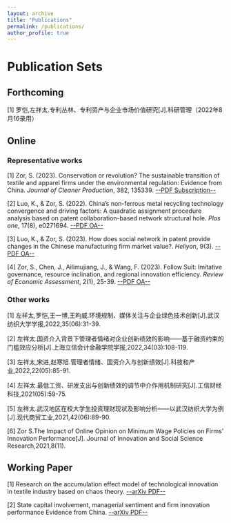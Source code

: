 ```yaml
---
layout: archive
title: "Publications"
permalink: /publications/
author_profile: true
---
```


# Publication Sets

## Forthcoming

[1] 罗恺,左祥太.专利丛林、专利资产与企业市场价值研究[J].科研管理（2022年8月16录用）

## Online

### Representative works

[1] Zor, S. (2023). Conservation or revolution? The sustainable transition of textile and apparel firms under the environmental regulation: Evidence from China. *Journal of Cleaner Production*, 382, 135339. [--PDF Subscription--](https://www.sciencedirect.com/science/article/abs/pii/S0959652622049137)

[2] Luo, K., & Zor, S. (2022). China’s non-ferrous metal recycling technology convergence and driving factors: A quadratic assignment procedure analysis based on patent collaboration-based network structural hole. *Plos one*, 17(8), e0271694. [--PDF OA--](https://www.cell.com/heliyon/pdf/S2405-8440(23)01565-7.pdf)

[3] Luo, K., & Zor, S. (2023). How does social network in patent provide changes in the Chinese manufacturing firm market value?. *Heliyon*, 9(3). [--PDF OA--](https://www.cell.com/heliyon/pdf/S2405-8440(23)01565-7.pdf)

[4] Zor, S., Chen, J., Ailimujiang, J., & Wang, F. (2023). Follow Suit: Imitative governance, resource inclination, and regional innovation efficiency. *Review of Economic Assessment*, 2(1), 25-39. [--PDF OA--](http://anser.press/index.php/rea/article/view/153/278)

### Other works

[1] 左祥太,罗恺,王一博,王昀威.环境规制、媒体关注与企业绿色技术创新[J].武汉纺织大学学报,2022,35(06):31-39.

[2] 左祥太.国资介入背景下管理者情绪对企业创新绩效的影响——基于融资约束的门槛效应分析[J].上海立信会计金融学院学报,2022,34(03):108-119.

[3] 左祥太,宋进,赵寒旭.管理者情绪、国资介入与创新绩效[J].科技和产业,2022,22(05):85-91.

[4] 左祥太.最低工资、研发支出与创新绩效的调节中介作用机制研究[J].工信财经科技,2021(05):59-75.

[5] 左祥太.武汉地区在校大学生投资理财现状及影响分析——以武汉纺织大学为例[J].现代商贸工业,2021,42(06):89-90.

[6] Zor S.The Impact of Online Opinion on Minimum Wage Policies on Firms’ Innovation Performance[J]. Journal of Innovation and Social Science Research,2021,8(11).

## Working Paper

[1] Research on the accumulation effect model of technological innovation in textile industry based on chaos theory. [--arXiv PDF--](https://arxiv.org/abs/2204.08340)

[2] State capital involvement, managerial sentiment and firm innovation performance Evidence from China. [--arXiv PDF--](https://arxiv.org/abs/2204.04860)



